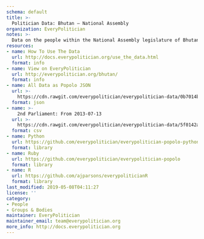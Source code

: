 ```yaml
---
schema: default
title: >-
  Politician Data: Bhutan — National Assembly
organization: EveryPolitician
notes: >-
  Data on the people within the National Assembly legislature of Bhutan.
resources:
- name: How To Use The Data
  url: http://docs.everypolitician.org/use_the_data.html
  format: info
- name: View on EveryPolitician
  url: http://everypolitician.org/bhutan/
  format: info
- name: All Data as Popolo JSON
  url: >-
    https://cdn.rawgit.com/everypolitician/everypolitician-data/0b7014bb282cf58077aee62304710462c5c26c2c/data/Bhutan/Assembly/ep-popolo-v1.0.json
  format: json
- name: >-
    2nd Parliament: From 2013-07-13
  url: >-
    https://cdn.rawgit.com/everypolitician/everypolitician-data/5f0142a94b0b2597f82678fb11557419dad8c713/data/Bhutan/Assembly/term-2.csv
  format: csv
- name: Python
  url: https://github.com/everypolitician/everypolitician-popolo-python
  format: library
- name: Ruby
  url: https://github.com/everypolitician/everypolitician-popolo
  format: library
- name: R
  url: https://github.com/ajparsons/everypoliticianR
  format: library
last_modified: 2019-05-08T04:11:27
license: ''
category:
- People
- Groups & Bodies
maintainer: EveryPolitician
maintainer_email: team@everypolitician.org
more_info: http://docs.everypolitician.org
---
```

